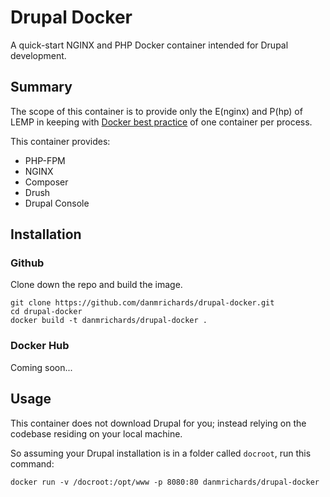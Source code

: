# Drupal Docker

A quick-start NGINX and PHP Docker container intended for Drupal development.

## Summary

The scope of this container is to provide only the E(nginx) and P(hp) of LEMP in keeping with [Docker best practice](https://docs.docker.com/engine/userguide/eng-image/dockerfile_best-practices/) of one container per process.

This container provides:

* PHP-FPM
* NGINX
* Composer
* Drush
* Drupal Console

## Installation

### Github

Clone down the repo and build the image.

```
git clone https://github.com/danmrichards/drupal-docker.git
cd drupal-docker
docker build -t danmrichards/drupal-docker .
```

### Docker Hub

Coming soon...

## Usage

This container does not download Drupal for you; instead relying on the codebase residing on your local machine.

So assuming your Drupal installation is in a folder called `docroot`, run this command:

```
docker run -v /docroot:/opt/www -p 8080:80 danmrichards/drupal-docker
```
